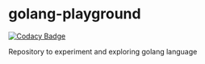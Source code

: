 # golang-playground
[![Codacy Badge](https://api.codacy.com/project/badge/Grade/99faaba69fa14e2c96eb5884e9ecfc53)](https://www.codacy.com/manual/h4ckm03d/golang-playground?utm_source=github.com&amp;utm_medium=referral&amp;utm_content=h4ckm03d/golang-playground&amp;utm_campaign=Badge_Grade)

Repository to experiment and exploring golang language
